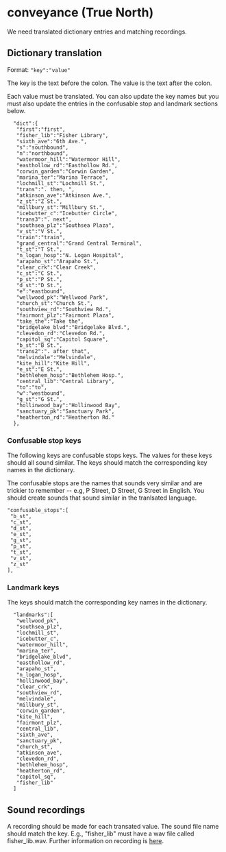 # conveyance (True North)
We need translated dictionary entries and matching recordings.

## Dictionary translation
Format:
```"key":"value"```

The key is the text before the colon. The value is the text after the colon.

Each value must be translated. You can also update the key names but you must also update the entries in the confusable stop and landmark sections below.

```
  "dict":{
   "first":"first",
   "fisher_lib":"Fisher Library",
   "sixth_ave":"6th Ave.",
   "s":"southbound",
   "n":"northbound",
   "watermoor_hill":"Watermoor Hill",
   "easthollow_rd":"Easthollow Rd.",
   "corwin_garden":"Corwin Garden",
   "marina_ter":"Marina Terrace",
   "lochmill_st":"Lochmill St.",
   "trans":". then, ",
   "atkinson_ave":"Atkinson Ave.",
   "z_st":"Z St.",
   "millbury_st":"Millbury St.",
   "icebutter_c":"Icebutter Circle",
   "trans3":". next",
   "southsea_plz":"Southsea Plaza",
   "v_st":"V St.",
   "train":"train",
   "grand_central":"Grand Central Terminal",
   "t_st":"T St.",
   "n_logan_hosp":"N. Logan Hospital",
   "arapaho_st":"Arapaho St.",
   "clear_crk":"Clear Creek",
   "c_st":"C St.",
   "p_st":"P St.",
   "d_st":"D St.",
   "e":"eastbound",
   "wellwood_pk":"Wellwood Park",
   "church_st":"Church St.",
   "southview_rd":"Southview Rd.",
   "fairmont_plz":"Fairmont Plaza",
   "take_the":"Take the",
   "bridgelake_blvd":"Bridgelake Blvd.",
   "clevedon_rd":"Clevedon Rd.",
   "capitol_sq":"Capitol Square",
   "b_st":"B St.",
   "trans2":". after that",
   "melvindale":"Melvindale",
   "kite_hill":"Kite Hill",
   "e_st":"E St.",
   "bethlehem_hosp":"Bethlehem Hosp.",
   "central_lib":"Central Library",
   "to":"to",
   "w":"westbound",
   "g_st":"G St.",
   "hollinwood_bay":"Hollinwood Bay",
   "sanctuary_pk":"Sanctuary Park",
   "heatherton_rd":"Heatherton Rd."
  },
```

### Confusable stop keys
The following keys are confusable stops keys. The values for these keys should all sound similar. The keys should match the corresponding key names in the dictionary.

The confusable stops are the names that sounds very similar and are trickier to remember -- e.g, P Street, D Street, G Street in English. You should create sounds that sound similar in the tranlsated language. 
```
"confusable_stops":[
 "b_st",
 "c_st",
 "d_st",
 "e_st",
 "g_st",
 "p_st",
 "t_st",
 "v_st",
 "z_st"
],
```
### Landmark keys
The keys should match the corresponding key names in the dictionary.

```
  "landmarks":[
   "wellwood_pk",
   "southsea_plz",
   "lochmill_st",
   "icebutter_c",
   "watermoor_hill",
   "marina_ter",
   "bridgelake_blvd",
   "easthollow_rd",
   "arapaho_st",
   "n_logan_hosp",
   "hollinwood_bay",
   "clear_crk",
   "southview_rd",
   "melvindale",
   "millbury_st",
   "corwin_garden",
   "kite_hill",
   "fairmont_plz",
   "central_lib",
   "sixth_ave",
   "sanctuary_pk",
   "church_st",
   "atkinson_ave",
   "clevedon_rd",
   "bethlehem_hosp",
   "heatherton_rd",
   "capitol_sq",
   "fisher_lib"
  ]
```
## Sound recordings
  A recording should be made for each transated value. The sound file name should match the key.
  E.g., "fisher_lib" must have a wav file called fisher_lib.wav.
  Further information on recording is [here](recording_instr.md).
